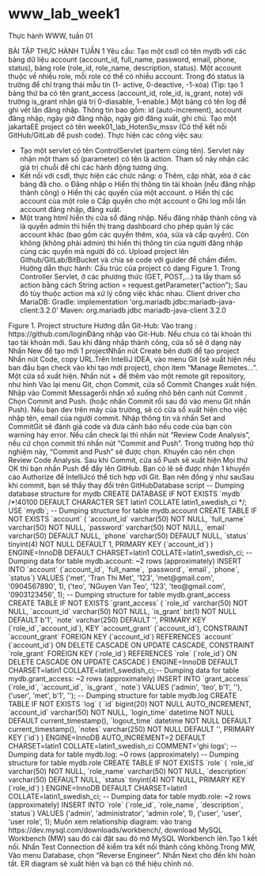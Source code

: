 # www_lab_week1
Thực hành WWW, tuần 01

BÀI TẬP THỰC HÀNH TUẦN 1
Yêu cầu:
Tạo một csdl có tên mydb với các bảng dữ liệu account (account_id, full_name, password, email,
phone, status), bảng role (role_id, role_name, description, status). Một account thuộc về nhiều
role, mỗi role có thể có nhiều account. Trong đó status là trường để chỉ trạng thái mẫu tin (1-
active, 0-deactive, -1-xóa)
(Tip: tạo 1 bảng thứ ba có tên grant_access (account_id, role_id, is_grant, note) với trường
is_grant nhận giá trị 0-diasable, 1-enable.)
Một bảng có tên log để ghi vết lần đăng nhập. Thông tin bao gồm: id (auto-increment), account
đăng nhập, ngày giờ đăng nhập, ngày giờ đăng xuất, ghi chú.
Tạo một jakartaEE project có tên week01_lab_HotenSv_mssv (Có thể kết nối GitHub/GitLab để
push code). Thực hiện các công việc sau:
- Tạo một servlet có tên ControlServlet (partern cùng tên). Servlet này nhận một tham số
(parameter) có tên là action. Tham số này nhận các giá trị chuỗi để chỉ các hành động
tương ứng.
- Kết nối với csdl, thực hiện các chức năng:
o Thêm, cập nhật, xóa ở các bảng đã cho.
o Đăng nhập
o Hiển thị thông tin tài khoản (nếu đăng nhập thành công)
o Hiển thị các quyền của một account.
o Hiển thị các account của một role
o Cấp quyền cho một account
o Ghi log mỗi lần account đăng nhập, đăng xuất.
- Một trang html hiển thị cửa sổ đăng nhập. Nếu đăng nhập thành công và là quyền admin
thì hiển thị trang dashboard cho phép quản lý các account khác (bao gồm các quyền thêm,
xóa, sửa và cấp quyền). Còn không (không phải admin) thì hiển thị thông tin của người
đăng nhập cùng các quyền mà người đó có.
Upload project lên Github/GitLab/BitBucket và chia sẻ code với guider để chấm điểm.
Hướng dẫn thực hành:
Cấu trúc của project có dạng Figure 1.
Trong Controller Servlet, ở các phương thức (GET, POST,…) ta lấy tham số action bằng cách
String action = request.getParameter("action");
Sau đó tùy thuộc action mà xử lý công việc khác nhau.
Client driver cho MariaDB:
Gradle:
implementation 'org.mariadb.jdbc:mariadb-java-client:3.2.0'
Maven:
<dependency><groupId>org.mariadb.jdbc</groupId>
<artifactId>mariadb-java-client</artifactId>
<version>3.2.0</version>
</dependency>
Figure 1. Project structure
Hướng dẫn Git-Hub:
Vào trang : https://github.com/loginĐăng nhập vào Git-Hub. Nếu chưa có tài khoản thì tạo tài khoản mới.
Sau khi đăng nhập thành công, cửa sổ sẽ ở dạng này
Nhấn New để tạo mới 1 projectNhấn nút Create bên dưới để tạo project
Nhấn nút Code, copy URL.Trên IntelliJ IDEA, vào menu Git (sẽ xuất hiện nếu ban đầu bạn check vào
khi tạo mới project), chọn item “Manage Remotes…”. Một cửa sổ
xuất hiện. Nhấn nút + để thêm vào một remote git repository, như hình
Vào lại menu Git, chọn Commit, cửa sổ Commit Changes xuất hiện. Nhập vào Commit Messagerồi nhấn xổ xuống nhỏ bên cạnh nút Commit . Chọn
Commit and Push. (hoặc nhấn Commit rồi sau đó vào menu Git nhấn Push).
Nếu bạn dev trên máy của trường, sẽ có cửa sổ xuất hiện cho việc nhập tên, email của người
commit. Nhập thông tin và nhấn Set and CommitGit sẽ đánh giá code và đưa cảnh báo nếu code của bạn còn warning hay error. Nếu cần check lại
thì nhấn nút “Review Code Analysis”, nếu cứ chọn commit thì nhấn nút “Commit and Push”.
Trong trường hợp thử nghiệm này, “Commit and Push” sẽ được chọn. Khuyến cáo nên chọn
Review Code Analysis.
Sau khi Commit, cửa sổ Push sẽ xuất hiện
Mọi thứ OK thì bạn nhấn Push để đẩy lên GitHub.
Bạn có lẽ sẽ được nhận 1 khuyến cáo Authorize để IntelliJcó thể tích hợp với Git. Bạn nên đồng
ý như sauSau khi commit, bạn sẽ thấy thay đổi trên GitHubDatabase script
-- Dumping database structure for mydb
CREATE DATABASE IF NOT EXISTS `mydb` /*!40100 DEFAULT CHARACTER SET latin1
COLLATE latin1_swedish_ci */;
USE `mydb`;
-- Dumping structure for table mydb.account
CREATE TABLE IF NOT EXISTS `account` (
`account_id` varchar(50) NOT NULL,
`full_name` varchar(50) NOT NULL,
`password` varchar(50) NOT NULL,
`email` varchar(50) DEFAULT NULL,
`phone` varchar(50) DEFAULT NULL,
`status` tinyint(4) NOT NULL DEFAULT 1,
PRIMARY KEY (`account_id`)
) ENGINE=InnoDB DEFAULT CHARSET=latin1 COLLATE=latin1_swedish_ci;
-- Dumping data for table mydb.account: ~2 rows (approximately)
INSERT INTO `account` (`account_id`, `full_name`, `password`, `email`,
`phone`, `status`) VALUES
('met', 'Tran Thi Met', '123', 'met@gmail.com', '0904567890', 1),
('teo', 'NGuyen Van Teo', '123', 'teo@gmail.com', '0903123456', 1);
-- Dumping structure for table mydb.grant_access
CREATE TABLE IF NOT EXISTS `grant_access` (
`role_id` varchar(50) NOT NULL,
`account_id` varchar(50) NOT NULL,
`is_grant` bit(1) NOT NULL DEFAULT b'1',
`note` varchar(250) DEFAULT '',
PRIMARY KEY (`role_id`,`account_id`),
KEY `account_grant` (`account_id`),
CONSTRAINT `account_grant` FOREIGN KEY (`account_id`) REFERENCES `account`
(`account_id`) ON DELETE CASCADE ON UPDATE CASCADE,
CONSTRAINT `role_grant` FOREIGN KEY (`role_id`) REFERENCES `role`
(`role_id`) ON DELETE CASCADE ON UPDATE CASCADE
) ENGINE=InnoDB DEFAULT CHARSET=latin1 COLLATE=latin1_swedish_ci;-- Dumping data for table mydb.grant_access: ~2 rows (approximately)
INSERT INTO `grant_access` (`role_id`, `account_id`, `is_grant`, `note`)
VALUES
('admin', 'teo', b'1', ''),
('user', 'met', b'1', '');
-- Dumping structure for table mydb.log
CREATE TABLE IF NOT EXISTS `log` (
`id` bigint(20) NOT NULL AUTO_INCREMENT,
`account_id` varchar(50) NOT NULL,
`login_time` datetime NOT NULL DEFAULT current_timestamp(),
`logout_time` datetime NOT NULL DEFAULT current_timestamp(),
`notes` varchar(250) NOT NULL DEFAULT '',
PRIMARY KEY (`id`)
) ENGINE=InnoDB AUTO_INCREMENT=2 DEFAULT CHARSET=latin1
COLLATE=latin1_swedish_ci COMMENT='ghi logs';
-- Dumping data for table mydb.log: ~0 rows (approximately)
-- Dumping structure for table mydb.role
CREATE TABLE IF NOT EXISTS `role` (
`role_id` varchar(50) NOT NULL,
`role_name` varchar(50) NOT NULL,
`description` varchar(50) DEFAULT NULL,
`status` tinyint(4) NOT NULL,
PRIMARY KEY (`role_id`)
) ENGINE=InnoDB DEFAULT CHARSET=latin1 COLLATE=latin1_swedish_ci;
-- Dumping data for table mydb.role: ~2 rows (approximately)
INSERT INTO `role` (`role_id`, `role_name`, `description`, `status`) VALUES
('admin', 'administrator', 'admin role', 1),
('user', 'user', 'user role', 1);
Muốn xem relationship diagram: vào trang https://dev.mysql.com/downloads/workbench/,
download MySQL Workbench (MW) sau đó cài đặt sau đó mở MySQL Workbench lên.Tạo 1 kết nối. Nhấn Test Connection để kiểm tra kết nối thành công không.Trong MW, Vào menu Database, chọn “Reverse Engineer”.
Nhấn Next cho đến khi hoàn tất.
ER diagram sẽ xuất hiện và bạn có thể hiệu chỉnh nó.
